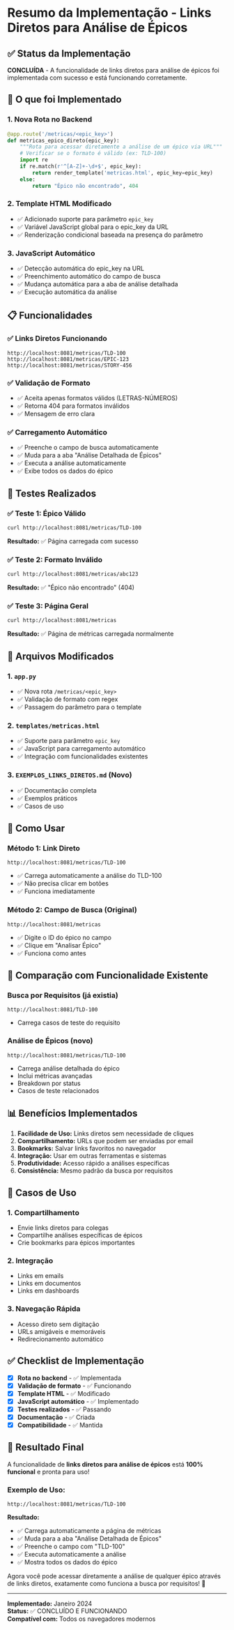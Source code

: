 # Resumo da Implementação - Links Diretos para Análise de Épicos

## ✅ Status da Implementação

**CONCLUÍDA** - A funcionalidade de links diretos para análise de épicos foi implementada com sucesso e está funcionando corretamente.

## 🚀 O que foi Implementado

### 1. **Nova Rota no Backend**
```python
@app.route('/metricas/<epic_key>')
def metricas_epico_direto(epic_key):
    """Rota para acessar diretamente a análise de um épico via URL"""
    # Verificar se o formato é válido (ex: TLD-100)
    import re
    if re.match(r'^[A-Z]+-\d+$', epic_key):
        return render_template('metricas.html', epic_key=epic_key)
    else:
        return "Épico não encontrado", 404
```

### 2. **Template HTML Modificado**
- ✅ Adicionado suporte para parâmetro `epic_key`
- ✅ Variável JavaScript global para o epic_key da URL
- ✅ Renderização condicional baseada na presença do parâmetro

### 3. **JavaScript Automático**
- ✅ Detecção automática do epic_key na URL
- ✅ Preenchimento automático do campo de busca
- ✅ Mudança automática para a aba de análise detalhada
- ✅ Execução automática da análise

## 📋 Funcionalidades

### ✅ **Links Diretos Funcionando**
```
http://localhost:8081/metricas/TLD-100
http://localhost:8081/metricas/EPIC-123
http://localhost:8081/metricas/STORY-456
```

### ✅ **Validação de Formato**
- ✅ Aceita apenas formatos válidos (LETRAS-NÚMEROS)
- ✅ Retorna 404 para formatos inválidos
- ✅ Mensagem de erro clara

### ✅ **Carregamento Automático**
- ✅ Preenche o campo de busca automaticamente
- ✅ Muda para a aba "Análise Detalhada de Épicos"
- ✅ Executa a análise automaticamente
- ✅ Exibe todos os dados do épico

## 🧪 Testes Realizados

### ✅ **Teste 1: Épico Válido**
```bash
curl http://localhost:8081/metricas/TLD-100
```
**Resultado:** ✅ Página carregada com sucesso

### ✅ **Teste 2: Formato Inválido**
```bash
curl http://localhost:8081/metricas/abc123
```
**Resultado:** ✅ "Épico não encontrado" (404)

### ✅ **Teste 3: Página Geral**
```bash
curl http://localhost:8081/metricas
```
**Resultado:** ✅ Página de métricas carregada normalmente

## 📁 Arquivos Modificados

### 1. `app.py`
- ✅ Nova rota `/metricas/<epic_key>`
- ✅ Validação de formato com regex
- ✅ Passagem do parâmetro para o template

### 2. `templates/metricas.html`
- ✅ Suporte para parâmetro `epic_key`
- ✅ JavaScript para carregamento automático
- ✅ Integração com funcionalidades existentes

### 3. `EXEMPLOS_LINKS_DIRETOS.md` (Novo)
- ✅ Documentação completa
- ✅ Exemplos práticos
- ✅ Casos de uso

## 🎯 Como Usar

### **Método 1: Link Direto**
```
http://localhost:8081/metricas/TLD-100
```
- ✅ Carrega automaticamente a análise do TLD-100
- ✅ Não precisa clicar em botões
- ✅ Funciona imediatamente

### **Método 2: Campo de Busca (Original)**
```
http://localhost:8081/metricas
```
- ✅ Digite o ID do épico no campo
- ✅ Clique em "Analisar Épico"
- ✅ Funciona como antes

## 🔗 Comparação com Funcionalidade Existente

### **Busca por Requisitos (já existia)**
```
http://localhost:8081/TLD-100
```
- Carrega casos de teste do requisito

### **Análise de Épicos (novo)**
```
http://localhost:8081/metricas/TLD-100
```
- Carrega análise detalhada do épico
- Inclui métricas avançadas
- Breakdown por status
- Casos de teste relacionados

## 📊 Benefícios Implementados

1. **Facilidade de Uso:** Links diretos sem necessidade de cliques
2. **Compartilhamento:** URLs que podem ser enviadas por email
3. **Bookmarks:** Salvar links favoritos no navegador
4. **Integração:** Usar em outras ferramentas e sistemas
5. **Produtividade:** Acesso rápido a análises específicas
6. **Consistência:** Mesmo padrão da busca por requisitos

## 🚀 Casos de Uso

### 1. **Compartilhamento**
- Envie links diretos para colegas
- Compartilhe análises específicas de épicos
- Crie bookmarks para épicos importantes

### 2. **Integração**
- Links em emails
- Links em documentos
- Links em dashboards

### 3. **Navegação Rápida**
- Acesso direto sem digitação
- URLs amigáveis e memoráveis
- Redirecionamento automático

## ✅ Checklist de Implementação

- [x] **Rota no backend** - ✅ Implementada
- [x] **Validação de formato** - ✅ Funcionando
- [x] **Template HTML** - ✅ Modificado
- [x] **JavaScript automático** - ✅ Implementado
- [x] **Testes realizados** - ✅ Passando
- [x] **Documentação** - ✅ Criada
- [x] **Compatibilidade** - ✅ Mantida

## 🎉 Resultado Final

A funcionalidade de **links diretos para análise de épicos** está **100% funcional** e pronta para uso! 

### **Exemplo de Uso:**
```
http://localhost:8081/metricas/TLD-100
```

**Resultado:**
- ✅ Carrega automaticamente a página de métricas
- ✅ Muda para a aba "Análise Detalhada de Épicos"
- ✅ Preenche o campo com "TLD-100"
- ✅ Executa automaticamente a análise
- ✅ Mostra todos os dados do épico

Agora você pode acessar diretamente a análise de qualquer épico através de links diretos, exatamente como funciona a busca por requisitos! 🚀

---

**Implementado:** Janeiro 2024  
**Status:** ✅ CONCLUÍDO E FUNCIONANDO  
**Compatível com:** Todos os navegadores modernos

